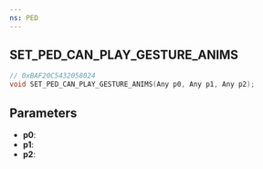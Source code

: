 ```yaml
---
ns: PED
---
```

## SET_PED_CAN_PLAY_GESTURE_ANIMS

```c
// 0xBAF20C5432058024
void SET_PED_CAN_PLAY_GESTURE_ANIMS(Any p0, Any p1, Any p2);
```

## Parameters
* **p0**:
* **p1**:
* **p2**:
